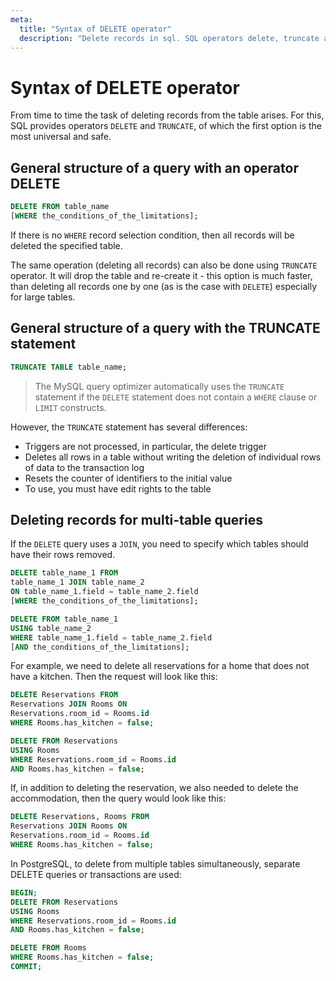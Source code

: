```yaml
---
meta:
  title: "Syntax of DELETE operator"
  description: "Delete records in sql. SQL operators delete, truncate and their differences. Delete query c join"
---
```


# Syntax of DELETE operator

From time to time the task of deleting records from the table arises.
For this, SQL provides operators `DELETE` and `TRUNCATE`, of which the first option is the most universal and safe.

## General structure of a query with an operator DELETE

```sql
DELETE FROM table_name
[WHERE the_conditions_of_the_limitations];
```

If there is no `WHERE` record selection condition, then all records will be deleted the specified table.

The same operation (deleting all records) can also be done using `TRUNCATE` operator. It will drop the table and re-create it - this option is much faster, than deleting all records one by one (as is the case with `DELETE`) especially for large tables.

## General structure of a query with the TRUNCATE statement

```sql
TRUNCATE TABLE table_name;
```

<MySQLOnly>

> The MySQL query optimizer automatically uses the `TRUNCATE` statement if the `DELETE` statement does not contain a `WHERE` clause or `LIMIT` constructs.

</MySQLOnly>

However, the `TRUNCATE` statement has several differences:

- Triggers are not processed, in particular, the delete trigger
- Deletes all rows in a table without writing the deletion of individual rows of data to the transaction log
- Resets the counter of identifiers to the initial value
- To use, you must have edit rights to the table

## Deleting records for multi-table queries

If the `DELETE` query uses a `JOIN`, you need to specify which tables should have their rows removed.

<MySQLOnly>

```sql
DELETE table_name_1 FROM
table_name_1 JOIN table_name_2
ON table_name_1.field = table_name_2.field
[WHERE the_conditions_of_the_limitations];
```

</MySQLOnly>

<PostgreSQLOnly>

```sql
DELETE FROM table_name_1
USING table_name_2
WHERE table_name_1.field = table_name_2.field
[AND the_conditions_of_the_limitations];
```

</PostgreSQLOnly>

For example, we need to delete all reservations for a home that does not have a kitchen. Then the request will look like this:

<MySQLOnly>

```sql
DELETE Reservations FROM
Reservations JOIN Rooms ON
Reservations.room_id = Rooms.id
WHERE Rooms.has_kitchen = false;
```

</MySQLOnly>

<PostgreSQLOnly>

```sql
DELETE FROM Reservations
USING Rooms
WHERE Reservations.room_id = Rooms.id
AND Rooms.has_kitchen = false;
```

</PostgreSQLOnly>

If, in addition to deleting the reservation, we also needed to delete the accommodation, then the query would look like this:

<MySQLOnly>

```sql
DELETE Reservations, Rooms FROM
Reservations JOIN Rooms ON
Reservations.room_id = Rooms.id
WHERE Rooms.has_kitchen = false;
```

</MySQLOnly>

<PostgreSQLOnly>

In PostgreSQL, to delete from multiple tables simultaneously, separate DELETE queries or transactions are used:

```sql
BEGIN;
DELETE FROM Reservations
USING Rooms
WHERE Reservations.room_id = Rooms.id
AND Rooms.has_kitchen = false;

DELETE FROM Rooms
WHERE Rooms.has_kitchen = false;
COMMIT;
```

</PostgreSQLOnly>
